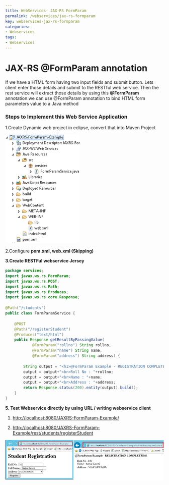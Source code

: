 ```yaml
---
title: WebServices- JAX-RS FormParam
permalink: /webservices/jax-rs-formparam
key: webservices-jax-rs-formparam
categories:
- Webservices
tags:
- Webservices
---
```



JAX-RS @FormParam annotation
========================================

If we have a HTML form having two input fields and submit button. Lets client
enter those details and submit to the RESTful web service. Then the rest service
will extract those details by using this **@FormParam** annotation.we can
use @FormParam annotation to bind HTML form parameters value to a Java method

### Steps to Implement this Web Service Application

1.Create Dynamic web project in eclipse, convert that into Maven Project

![](media/5bbd93d0fe149d502bb168149e4dee77.png)

2.Configure **pom.xml, web.xml (Skipping)**

**3.Create RESTFul webservice Jersey**
```java
package services; 
import javax.ws.rs.FormParam; 
import javax.ws.rs.POST;
import javax.ws.rs.Path;
import javax.ws.rs.Produces;
import javax.ws.rs.core.Response;
 
@Path("/students")
public class FormParamService {
	
	@POST
	@Path("/registerStudent")
	@Produces("text/html")
	public Response getResultByPassingValue(
			@FormParam("rollno") String rollno,
			@FormParam("name") String name,
			@FormParam("address") String address) {
		
		String output = "<h1>@FormParam Example - REGISTRATION COMPLETED!!!</h1>";
		output = output+"<br>Roll No : "+rollno;
		output = output+"<br>Name : "+name;
		output = output+"<br>Address : "+address;		 
		return Response.status(200).entity(output).build();
	}
}
```

**5. Test Webservice directly by using URL / writing webservice client**

1.  <http://localhost:8080/JAXRS-FormParam-Example/>

2.  <http://localhost:8080/JAXRS-FormParam-Example/rest/students/registerStudent>

![C:\\Users\\kaveti_s\\Desktop\\temp.png](media/6f4dde26415602d13b085b7bbaa0dec9.png)
